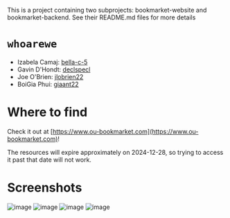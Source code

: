 This is a project containing two subprojects: bookmarket-website and bookmarket-backend.
See their README.md files for more details

# `whoarewe`
- Izabela Camaj: [bella-c-5](https://github.com/bella-c-5)
- Gavin D'Hondt: [declspecl](https://github.com/declspecl)
- Joe O'Brien: [jlobrien22](https://github.com/jlobrien22)
- BoiGia Phui: [giaant22](https://github.com/giaant22)

# Where to find
Check it out at [https://www.ou-bookmarket.com](https://www.ou-bookmarket.com)!

The resources will expire approximately on 2024-12-28, so trying to access it past that date will not work.

# Screenshots

![image](https://github.com/user-attachments/assets/4f6f7f32-7939-4c18-85a8-a2e83f924820)
![image](https://github.com/user-attachments/assets/c20f20de-2f13-4d52-8a28-596ab0c9c1de)
![image](https://github.com/user-attachments/assets/652887ad-2246-4096-b56b-be6498bc0db9)
![image](https://github.com/user-attachments/assets/2fabeb4e-b338-4903-b43f-1791026fd6ec)
